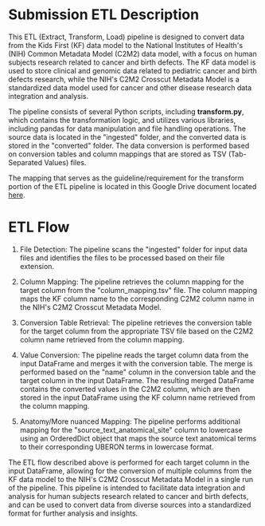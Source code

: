 # Submission ETL Description
This ETL (Extract, Transform, Load) pipeline is designed to convert data from the Kids First (KF) data model to the National Institutes of Health's (NIH) Common Metadata Model (C2M2) data model, with a focus on human subjects research related to cancer and birth defects. The KF data model is used to store clinical and genomic data related to pediatric cancer and birth defects research, while the NIH's C2M2 Crosscut Metadata Model is a standardized data model used for cancer and other disease research data integration and analysis. 

The pipeline consists of several Python scripts, including **transform.py**, which contains the transformation logic, and utilizes various libraries, including pandas for data manipulation and file handling operations. The source data is located in the "ingested" folder, and the converted data is stored in the "converted" folder. The data conversion is performed based on conversion tables and column mappings that are stored as TSV (Tab-Separated Values) files.

The mapping that serves as the guideline/requirement for the transform portion of the ETL pipeline is located in this Google Drive document located [here](https://docs.google.com/spreadsheets/d/1At1q8myNqDq-2UwYvMx4_UiQsMeMzlvSFTHdPlCuuus/edit?usp=share_link).

# ETL Flow
1. File Detection: The pipeline scans the "ingested" folder for input data files and identifies the files to be processed based on their file extension.

2. Column Mapping: The pipeline retrieves the column mapping for the target column from the "column_mapping.tsv" file. The column mapping maps the KF column name to the corresponding C2M2 column name in the NIH's C2M2 Crosscut Metadata Model.

3. Conversion Table Retrieval: The pipeline retrieves the conversion table for the target column from the appropriate TSV file based on the C2M2 column name retrieved from the column mapping.

4. Value Conversion: The pipeline reads the target column data from the input DataFrame and merges it with the conversion table. The merge is performed based on the "name" column in the conversion table and the target column in the input DataFrame. The resulting merged DataFrame contains the converted values in the C2M2 column, which are then stored in the input DataFrame using the KF column name retrieved from the column mapping.

5. Anatomy/More nuanced Mapping: The pipeline performs additional mapping for the "source_text_anatomical_site" column to lowercase using an OrderedDict object that maps the source text anatomical terms to their corresponding UBERON terms in lowercase format.

The ETL flow described above is performed for each target column in the input DataFrame, allowing for the conversion of multiple columns from the KF data model to the NIH's C2M2 Crosscut Metadata Model in a single run of the pipeline. This pipeline is intended to facilitate data integration and analysis for human subjects research related to cancer and birth defects, and can be used to convert data from diverse sources into a standardized format for further analysis and insights.